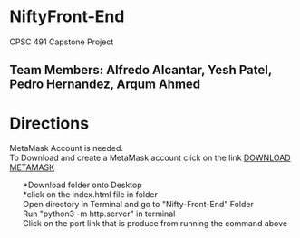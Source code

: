 # NiftyFront-End
CPSC 491 Capstone Project
## Team Members: Alfredo Alcantar, Yesh Patel, Pedro Hernandez, Arqum Ahmed

# Directions
MetaMask Account is needed. <br>
To Download and create a MetaMask account click on the link
<a href="https://metamask.io/download/"> DOWNLOAD METAMASK</a>
<br>
<ul>
    *Download folder onto Desktop <br/>
    *click on the index.html file in folder <br>
    Open directory in Terminal and go to "Nifty-Front-End" Folder <br>
    Run "python3 -m http.server" in terminal <br>
    Click on the port link that is produce from running the command above <br>
</ul>
